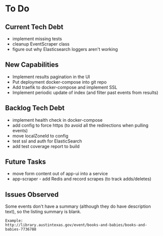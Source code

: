 # To Do

## Current Tech Debt
* implement missing tests
* cleanup EventScraper class
* figure out why Elasticsearch loggers aren't working

## New Capabilities
* Implement results pagination in the UI
* Put deployment docker-compose into git repo
* Add traefik to docker-compose and implement SSL
* Implement periodic update of index (and filter past events from results)

## Backlog Tech Debt
* implement health check in docker-compose
* add config to force https (to avoid all the redirections when pulling events)
* move localZoneId to config
* test ssl and auth for ElasticSearch
* add test coverage report to build

## Future Tasks
* move form content out of app-ui into a service
* app-scraper - add Redis and record scrapes (to track adds/deletes)

## Issues Observed

Some events don't have a summary (although they do have description text), 
so the listing summary is blank.

    Example:
    http://library.austintexas.gov/event/books-and-babies/books-and-babies-7736788